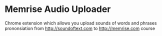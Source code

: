 # Memrise Audio Uploader
Chrome extension which allows you upload sounds of words and phrases prononsiation from http://soundoftext.com to http://memrise.com course

